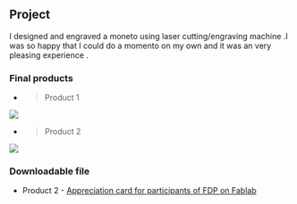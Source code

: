 ## Project

   I designed and engraved a moneto using laser cutting/engraving machine .I was so happy that I could do a momento on my own and it was an very pleasing experience .

### Final products

* > Product 1
<img src="http://jitheeshk.github.io/project.github.io/Final Momento.jpg">

* > Product 2
<img src="http://jitheeshk.github.io/project.github.io/card.jpg">

### Downloadable file

* Product 2 - [Appreciation card for participants of FDP on Fablab](http://jitheeshk.github.io/project.github.io/Demo.psd)

